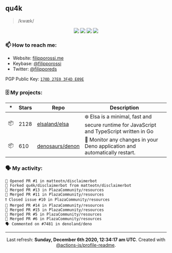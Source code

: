 ## qu4k

> /kwæk/

<p align="center">
  <img src="https://img.shields.io/badge/last%20major%20release-aug.%202000-important" />
  <img src="https://img.shields.io/badge/unminified%20size-6%20feet%206%20inches-informational" />
  <img src="https://img.shields.io/badge/vulnerabilities-high-critical" />
  <img src="https://img.shields.io/badge/code%20quality-A%20for%20effort-success" />
</p>

### 📫 How to reach me:

- Website: [filipporossi.me](https://filipporossi.me/)
- Keybase: [@filipporossi](https://keybase.io/filipporossi)
- Twitter: [@filipporeds](https://twitter.com/filipporeds)

PGP Public Key: [`170D 27E0 3F4D E09E`](https://keybase.io/filipporossi/pgp_keys.asc)

### 🗄 My projects:

|*|Stars|Repo|Description|
|---|---|---|---|
| 📦 | 2128 | [elsaland/elsa](https://github.com/elsaland/elsa) | ❄️ Elsa is a minimal, fast and secure runtime for JavaScript and TypeScript written in Go |
| 📦 | 610 | [denosaurs/denon](https://github.com/denosaurs/denon) | 👀 Monitor any changes in your Deno application and automatically restart. |

### 🗣 My activity:

```
💪 Opened PR #1 in matteotn/disclaimerbot
🍴 Forked qu4k/disclaimerbot from matteotn/disclaimerbot
🎉 Merged PR #13 in PlazaCommunity/resources
🎉 Merged PR #11 in PlazaCommunity/resources
❗️ Closed issue #10 in PlazaCommunity/resources
🎉 Merged PR #14 in PlazaCommunity/resources
🎉 Merged PR #15 in PlazaCommunity/resources
🎉 Merged PR #5 in PlazaCommunity/resources
🎉 Merged PR #6 in PlazaCommunity/resources
🗣 Commented on #7481 in denoland/deno
```

---

<p align="center">Last refresh: <b>Sunday, December 6th 2020, 12:34:17 am UTC</b>. Created with <a href=https://github.com/marketplace/actions/profile-readme>@actions-js/profile-readme</a>.</p>
